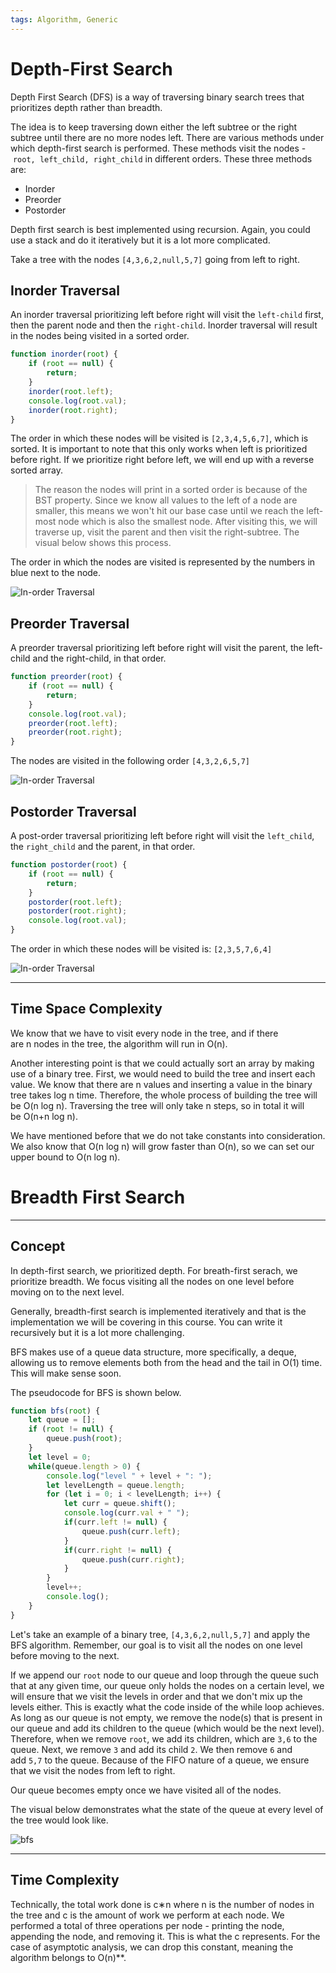 ```yaml
---
tags: Algorithm, Generic
---
```


# Depth-First Search

Depth First Search (DFS) is a way of traversing binary search trees that prioritizes depth rather than breadth.

The idea is to keep traversing down either the left subtree or the right subtree until there are no more nodes left. There are various methods under which depth-first search is performed. These methods visit the nodes - `root, left_child, right_child` in different orders. These three methods are:

- Inorder
- Preorder
- Postorder

Depth first search is best implemented using recursion. Again, you could use a stack and do it iteratively but it is a lot more complicated.

Take a tree with the nodes `[4,3,6,2,null,5,7]` going from left to right.


## Inorder Traversal

An inorder traversal prioritizing left before right will visit the `left-child` first, then the parent node and then the `right-child`. Inorder traversal will result in the nodes being visited in a sorted order.

```javascript
function inorder(root) {
    if (root == null) {
        return;
    }
    inorder(root.left);
    console.log(root.val);
    inorder(root.right);
}
```

The order in which these nodes will be visited is `[2,3,4,5,6,7]`, which is sorted. It is important to note that this only works when left is prioritized before right. If we prioritize right before left, we will end up with a reverse sorted array.

> The reason the nodes will print in a sorted order is because of the BST property. Since we know all values to the left of a node are smaller, this means we won't hit our base case until we reach the left-most node which is also the smallest node. After visiting this, we will traverse up, visit the parent and then visit the right-subtree. The visual below shows this process.

The order in which the nodes are visited is represented by the numbers in blue next to the node.

![In-order Traversal](https://imagedelivery.net/CLfkmk9Wzy8_9HRyug4EVA/e8717d2e-69c7-4ec2-ce9c-6d8753d3cc00/sharpen=1)

## Preorder Traversal

A preorder traversal prioritizing left before right will visit the parent, the left-child and the right-child, in that order.

```javascript
function preorder(root) {
    if (root == null) {
        return;
    }
    console.log(root.val);
    preorder(root.left);
    preorder(root.right);
}
```

The nodes are visited in the following order `[4,3,2,6,5,7]`

![In-order Traversal](https://imagedelivery.net/CLfkmk9Wzy8_9HRyug4EVA/9388095e-8f09-4725-fc1d-27988a291c00/sharpen=1)

## Postorder Traversal

A post-order traversal prioritizing left before right will visit the `left_child`, the `right_child` and the parent, in that order.

```javascript
function postorder(root) {
    if (root == null) {
        return;
    }  
    postorder(root.left);
    postorder(root.right);
    console.log(root.val);
}
```

The order in which these nodes will be visited is: `[2,3,5,7,6,4]`

![In-order Traversal](https://imagedelivery.net/CLfkmk9Wzy8_9HRyug4EVA/1abfa778-c56d-4563-9860-5f58bcee6c00/sharpen=1)

---

## Time Space Complexity

We know that we have to visit every node in the tree, and if there are n nodes in the tree, the algorithm will run in O(n).

Another interesting point is that we could actually sort an array by making use of a binary tree. First, we would need to build the tree and insert each value. We know that there are n values and inserting a value in the binary tree takes log n time. Therefore, the whole process of building the tree will be O(n log n). Traversing the tree will only take n steps, so in total it will be O(n+n log n).

We have mentioned before that we do not take constants into consideration. We also know that O(n log n) will grow faster than O(n), so we can set our upper bound to O(n log n).


# Breadth First Search

---

## Concept

In depth-first search, we prioritized depth. For breath-first serach, we prioritize breadth. We focus visiting all the nodes on one level before moving on to the next level.

Generally, breadth-first search is implemented iteratively and that is the implementation we will be covering in this course. You can write it recursively but it is a lot more challenging.

BFS makes use of a queue data structure, more specifically, a deque, allowing us to remove elements both from the head and the tail in O(1) time. This will make sense soon.

The pseudocode for BFS is shown below.

```javascript
function bfs(root) { 
    let queue = [];
    if (root != null) {
        queue.push(root);
    }    
    let level = 0;
    while(queue.length > 0) {
        console.log("level " + level + ": ");
        let levelLength = queue.length;
        for (let i = 0; i < levelLength; i++) {
            let curr = queue.shift(); 
            console.log(curr.val + " ");
            if(curr.left != null) {
                queue.push(curr.left);  
            }
            if(curr.right != null) {
                queue.push(curr.right);
            }  
        }
        level++;
        console.log();
    }
}
```


Let's take an example of a binary tree, `[4,3,6,2,null,5,7]` and apply the BFS algorithm. Remember, our goal is to visit all the nodes on one level before moving to the next.

If we append our `root` node to our queue and loop through the queue such that at any given time, our queue only holds the nodes on a certain level, we will ensure that we visit the levels in order and that we don't mix up the levels either. This is exactly what the code inside of the while loop achieves. As long as our queue is not empty, we remove the node(s) that is present in our queue and add its children to the queue (which would be the next level). Therefore, when we remove `root`, we add its children, which are `3,6` to the queue. Next, we remove `3` and add its child `2`. We then remove `6` and add `5,7` to the queue. Because of the FIFO nature of a queue, we ensure that we visit the nodes from left to right.

Our queue becomes empty once we have visited all of the nodes.

The visual below demonstrates what the state of the queue at every level of the tree would look like.

![bfs](https://imagedelivery.net/CLfkmk9Wzy8_9HRyug4EVA/ba15b069-dd3c-4224-41c1-d9accf16d700/sharpen=1)

---

## Time Complexity

Technically, the total work done is c∗n where n is the number of nodes in the tree and c is the amount of work we perform at each node. We performed a total of three operations per node - printing the node, appending the node, and removing it. This is what the c represents. For the case of asymptotic analysis, we can drop this constant, meaning the algorithm belongs to O(n)**.